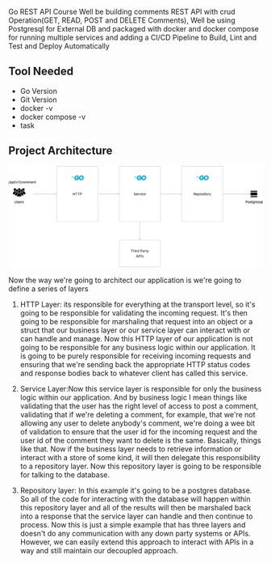 Go REST API Course
Well be building comments REST API with crud Operation(GET, READ, POST and DELETE Comments), Well be using Postgresql for External DB and packaged with docker and docker compose for running multiple services and adding a CI/CD Pipeline to  Build, Lint and Test and Deploy  Automatically 

## Tool Needed 
* Go Version
* Git Version
* docker -v
* docker compose -v
* task

## Project Architecture 
![Alt text](finalImage.png)

Now the way we're going to architect our application is we're going to define a series of layers

1. HTTP Layer: its responsible for everything at the transport level, so it's going to be responsible for validating the incoming request. It's then going to be responsible for marshaling that request into an object or a struct that our business layer or our service layer can interact with or can handle and manage. Now this HTTP layer of our application is not going to be responsible for any business logic within our application. It is going to be purely responsible for receiving incoming requests and ensuring that we're sending back the appropriate HTTP status codes and response bodies back to whatever client has called this service.

2. Service Layer:Now this service layer is responsible for only the business logic within our application. And by business logic I mean things like validating that the user has the right level of access to post a comment, validating that if we're deleting a comment, for example, that we're not allowing any user to delete anybody's comment, we're doing a wee bit of validation to ensure that the user id for the incoming request and the user id of the comment they want to delete is the same. Basically, things like that. Now if the business layer needs to retrieve information or interact with a store of some kind, it will then delegate this responsibility to a repository layer. Now this repository layer is going to be responsible for talking to the database.

3. Repository layer: In this example it's going to be a postgres database. So all of the code for interacting with the database will happen within this repository layer and all of the results will then be marshaled back into a response that the service layer can handle and then continue to process. Now this is just a simple example that has three layers and doesn't do any communication with any down party systems or APIs. However, we can easily extend this approach to interact with APIs in a way and still maintain our decoupled approach.